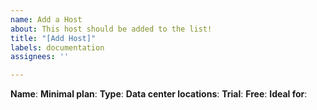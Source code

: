 ```yaml
---
name: Add a Host
about: This host should be added to the list!
title: "[Add Host]"
labels: documentation
assignees: ''

---
```


<!-- Please fill out all fields, or there will be a high chance, that your request will get rejected! -->
<!-- For a detailed explanation of the different fields, checkout https://github.com/sbpp/hosts#contributing -->

**Name**:
**Minimal plan**:
**Type**:
**Data center locations**:
**Trial**:
**Free**:
**Ideal for**:

<!-- Thank you for helping this list grow! -->
